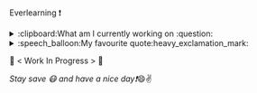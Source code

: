 
Everlearning :heavy_exclamation_mark:
<details>
<summary>:clipboard:What am I currently working on :question:</summary>
  <br> :bulb: Various <strong>school projects</strong> at the moments.</br> 
<br> :bulb: Exploring and learning <strong>new knowledge</strong> on my free time.</br>
</details>

<details> 
  <summary>:speech_balloon:My favourite quote:heavy_exclamation_mark:</summary>
<br>"Be ashamed to die until you have scor victory for humanity. Victory of humanilty not for yourself,  but humanlity is better off. Have I lessened the suffering of others. Or have I enhanced the life of others. Even a small gesture that add value to someone's life, I'm going to do it. Small mins of my life into the happiness or enlightenment or the reduced suffering of someone else. I'd be irresponsible if I did not."</br>

<br>"It is not about people praising you, is about what do you have to give with no expectation of return."</br>

~ Neil DeGrasse Tyson

</details>

:construction: < Work In Progress > :construction:

_Stay save :mask: and have a nice day:heavy_exclamation_mark:_:smile::v:	

